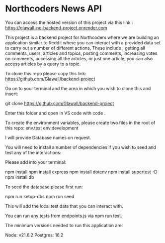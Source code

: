# Northcoders News API

You can access the hosted version of this project via this link :
https://glawall-nc-backend-project.onrender.com

This project is a backend project for Northcoders where we are building an application similar to Reddit where you can interact with a provided data set to carry out a number of different actions. These include , getting all comments, users, articles and topics, posting comments, increasing votes on comments, accessing all the articles, or just one article, you can also access articles by a query to a topic.

To clone this repo please copy this link: https://github.com/Glawall/backend-project

Go on to your terminal and the area in which you wish to clone this and insert:

git clone https://github.com/Glawall/backend-project

Enter this folder and open in VS code with code .

To create the environment variables, please create two files in the root of this repo:
env.test
env.development

I will provide Database names on request.

You will need to install a number of dependencies if you wish to seed and test any of the interactions:

Please add into your terminal:

npm install
npm install express
npm install dotenv
npm install supertest -D
npm install db

To seed the database please first run:

npm run setup-dbs
npm run seed

This will add the local test data that you can interact with.

You can run any tests from endpoints.js via npm run test.

The minimum versions needed to run this application are:

Node: v21.6.2
Postgres: 16.2




